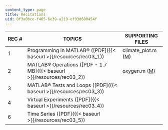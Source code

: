 ```yaml
---
content_type: page
title: Recitations
uid: 0f3a0bce-f465-6e39-a219-ef93d680454f
---
```


| REC # | TOPICS | SUPPORTING FILES |
| --- | --- | --- |
| 1 | Programming in MATLAB® ([PDF]({{< baseurl >}}/resources/rec03_1)) | climate\_plot.m ([M](/courses/civil-and-environmental-engineering/1-017-computing-and-data-analysis-for-environmental-applications-fall-2003/recitations/climate_plot.m)) |
| 2 | MATLAB® Operations ([PDF - 1.7 MB]({{< baseurl >}}/resources/rec03_2)) | oxygen.m ([M](/courses/civil-and-environmental-engineering/1-017-computing-and-data-analysis-for-environmental-applications-fall-2003/recitations/oxygen.m)) |
| 3 | MATLAB® Tests and Loops ([PDF]({{< baseurl >}}/resources/rec03_3)) | &nbsp; |
| 4 | Virtual Experiments ([PDF]({{< baseurl >}}/resources/rec03_4)) | &nbsp; |
| 6 | Time Series ([PDF]({{< baseurl >}}/resources/rec03_5)) |
